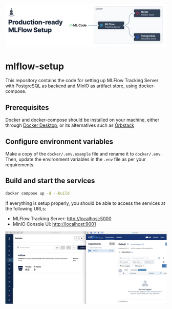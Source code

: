 ![Banner](./docs/img/project_banner.png)

# mlflow-setup

This repository contains the code for setting up MLFlow Tracking Server with PostgreSQL as backend and MinIO as artifact store, using docker-compose.

## Prerequisites

Docker and docker-compose should be installed on your machine, either through [Docker Desktop](https://www.docker.com/products/docker-desktop/), or its alternatives such as [Orbstack](https://orbstack.dev/)

## Configure environment variables

Make a copy of the `docker/.env.example` file and rename it to `docker/.env`. Then, update the environment variables in the `.env` file as per your requirements.

## Build and start the services

```bash
docker compose up -d --build
```

If everything is setup properly, you should be able to access the services at the following URLs:

- MLFlow Tracking Server: [http://localhost:5000](http://localhost:5000)
- MinIO Console UI: [http://localhost:9001](http://localhost:9001)

![Screenshots](./docs/img/minio_mlflow_screenshot.png)
